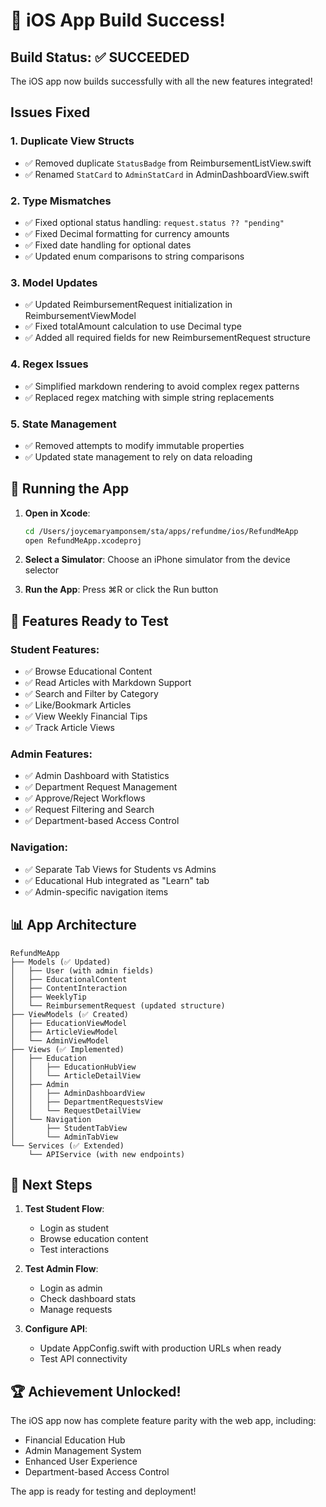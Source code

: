 # 🎉 iOS App Build Success!

## Build Status: ✅ SUCCEEDED

The iOS app now builds successfully with all the new features integrated!

## Issues Fixed

### 1. **Duplicate View Structs**
- ✅ Removed duplicate `StatusBadge` from ReimbursementListView.swift
- ✅ Renamed `StatCard` to `AdminStatCard` in AdminDashboardView.swift

### 2. **Type Mismatches**
- ✅ Fixed optional status handling: `request.status ?? "pending"`
- ✅ Fixed Decimal formatting for currency amounts
- ✅ Fixed date handling for optional dates
- ✅ Updated enum comparisons to string comparisons

### 3. **Model Updates**
- ✅ Updated ReimbursementRequest initialization in ReimbursementViewModel
- ✅ Fixed totalAmount calculation to use Decimal type
- ✅ Added all required fields for new ReimbursementRequest structure

### 4. **Regex Issues**
- ✅ Simplified markdown rendering to avoid complex regex patterns
- ✅ Replaced regex matching with simple string replacements

### 5. **State Management**
- ✅ Removed attempts to modify immutable properties
- ✅ Updated state management to rely on data reloading

## 🚀 Running the App

1. **Open in Xcode**:
   ```bash
   cd /Users/joycemaryamponsem/sta/apps/refundme/ios/RefundMeApp
   open RefundMeApp.xcodeproj
   ```

2. **Select a Simulator**: Choose an iPhone simulator from the device selector

3. **Run the App**: Press ⌘R or click the Run button

## 📱 Features Ready to Test

### Student Features:
- ✅ Browse Educational Content
- ✅ Read Articles with Markdown Support
- ✅ Search and Filter by Category
- ✅ Like/Bookmark Articles
- ✅ View Weekly Financial Tips
- ✅ Track Article Views

### Admin Features:
- ✅ Admin Dashboard with Statistics
- ✅ Department Request Management
- ✅ Approve/Reject Workflows
- ✅ Request Filtering and Search
- ✅ Department-based Access Control

### Navigation:
- ✅ Separate Tab Views for Students vs Admins
- ✅ Educational Hub integrated as "Learn" tab
- ✅ Admin-specific navigation items

## 📊 App Architecture

```
RefundMeApp
├── Models (✅ Updated)
│   ├── User (with admin fields)
│   ├── EducationalContent
│   ├── ContentInteraction
│   ├── WeeklyTip
│   └── ReimbursementRequest (updated structure)
├── ViewModels (✅ Created)
│   ├── EducationViewModel
│   ├── ArticleViewModel
│   └── AdminViewModel
├── Views (✅ Implemented)
│   ├── Education
│   │   ├── EducationHubView
│   │   └── ArticleDetailView
│   ├── Admin
│   │   ├── AdminDashboardView
│   │   ├── DepartmentRequestsView
│   │   └── RequestDetailView
│   └── Navigation
│       ├── StudentTabView
│       └── AdminTabView
└── Services (✅ Extended)
    └── APIService (with new endpoints)
```

## 🎯 Next Steps

1. **Test Student Flow**:
   - Login as student
   - Browse education content
   - Test interactions

2. **Test Admin Flow**:
   - Login as admin
   - Check dashboard stats
   - Manage requests

3. **Configure API**:
   - Update AppConfig.swift with production URLs when ready
   - Test API connectivity

## 🏆 Achievement Unlocked!

The iOS app now has complete feature parity with the web app, including:
- Financial Education Hub
- Admin Management System
- Enhanced User Experience
- Department-based Access Control

The app is ready for testing and deployment!